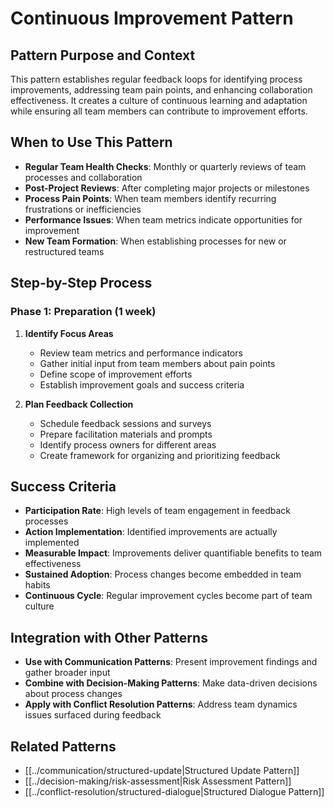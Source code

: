 # Continuous Improvement Pattern

## Pattern Purpose and Context

This pattern establishes regular feedback loops for identifying process improvements, addressing team pain points, and enhancing collaboration effectiveness. It creates a culture of continuous learning and adaptation while ensuring all team members can contribute to improvement efforts.

## When to Use This Pattern

- **Regular Team Health Checks**: Monthly or quarterly reviews of team processes and collaboration
- **Post-Project Reviews**: After completing major projects or milestones
- **Process Pain Points**: When team members identify recurring frustrations or inefficiencies
- **Performance Issues**: When team metrics indicate opportunities for improvement
- **New Team Formation**: When establishing processes for new or restructured teams

## Step-by-Step Process

### Phase 1: Preparation (1 week)
1. **Identify Focus Areas**
   - Review team metrics and performance indicators
   - Gather initial input from team members about pain points
   - Define scope of improvement efforts
   - Establish improvement goals and success criteria

2. **Plan Feedback Collection**
   - Schedule feedback sessions and surveys
   - Prepare facilitation materials and prompts
   - Identify process owners for different areas
   - Create framework for organizing and prioritizing feedback

## Success Criteria

- **Participation Rate**: High levels of team engagement in feedback processes
- **Action Implementation**: Identified improvements are actually implemented
- **Measurable Impact**: Improvements deliver quantifiable benefits to team effectiveness
- **Sustained Adoption**: Process changes become embedded in team habits
- **Continuous Cycle**: Regular improvement cycles become part of team culture

## Integration with Other Patterns

- **Use with Communication Patterns**: Present improvement findings and gather broader input
- **Combine with Decision-Making Patterns**: Make data-driven decisions about process changes
- **Apply with Conflict Resolution Patterns**: Address team dynamics issues surfaced during feedback

## Related Patterns

- [[../communication/structured-update|Structured Update Pattern]]
- [[../decision-making/risk-assessment|Risk Assessment Pattern]]
- [[../conflict-resolution/structured-dialogue|Structured Dialogue Pattern]] 
